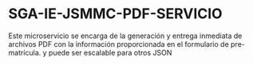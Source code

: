 # SGA-IE-JSMMC-PDF-SERVICIO
Este microservicio  se encarga de la generación y entrega inmediata de archivos PDF con la información proporcionada en el formulario de pre-matrícula. y puede ser escalable para otros JSON